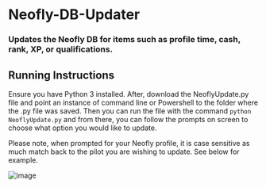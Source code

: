 # Neofly-DB-Updater
### Updates the Neofly DB for items such as profile time, cash, rank, XP, or qualifications.

## Running Instructions
Ensure you have Python 3 installed.  After, download the NeoflyUpdate.py file and point an instance of command line or Powershell to the folder where the .py file was saved.  Then you can run the file with the command ```python NeoflyUpdate.py``` and from there, you can follow the prompts on screen to choose what option you would like to update.

Please note, when prompted for your Neofly profile, it is case sensitive as much match back to the pilot you are wishing to update.  See below for example.

![image](https://user-images.githubusercontent.com/50681646/116639590-7b783f80-a92e-11eb-8a31-f01a07436509.png)
